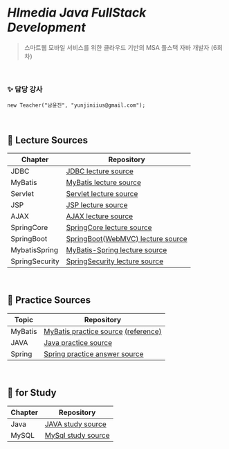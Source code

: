 # _HImedia Java FullStack Development_
>스마트웹 모바일 서비스를 위한 클라우드 기반의 MSA 풀스택 자바 개발자 (6회차)

&nbsp; 

### ✨  담당 강사 

```
new Teacher("남윤진", "yunjiniius@gmail.com");
```

&nbsp; 

## 🔎 Lecture Sources

| Chapter | Repository |
| ------ | ------ |
| JDBC | [JDBC lecture source](https://github.com/HI-2023-JavaFullStack-6/01_JDBC) |
| MyBatis | [MyBatis lecture source](https://github.com/HI-2023-JavaFullStack-6/02_MyBatis) |
| Servlet | [Servlet lecture source](https://github.com/HI-2023-JavaFullStack-6/03_Servlet) |
| JSP | [JSP lecture source](https://github.com/HI-2023-JavaFullStack-6/04_JSP) |
| AJAX | [AJAX lecture source](https://github.com/HI-2023-JavaFullStack-6/05_AJAX) |
| SpringCore | [SpringCore lecture source](https://github.com/HI-2023-JavaFullStack-6/06_SpringCore) |
| SpringBoot | [SpringBoot(WebMVC) lecture source](https://github.com/HI-2023-JavaFullStack-6/07_SpringBoot) |
| MybatisSpring | [MyBatis-Spring lecture source](https://github.com/HI-2023-JavaFullStack-6/08_MybatisSpring) |
| SpringSecurity | [SpringSecurity lecture source](https://github.com/HI-2023-JavaFullStack-6/09_SpringSecurity) |

&nbsp; 

## 🔎 Practice Sources

| Topic | Repository |
| ------ | ------ |
| MyBatis | [MyBatis practice source](https://github.com/HI-2023-JavaFullStack-6/MyBatis_Practice) [(reference)](https://github.com/HI-2023-JavaFullStack-6/MyBatis_Practice_Sample)|
| JAVA | [Java practice source](https://github.com/HI-2023-JavaFullStack-6/JAVA_Practice) |
| Spring | [Spring practice answer source](https://github.com/HI-2023-JavaFullStack-6/Spring_Practice) |

&nbsp; 
 
## 🔎 for Study

| Chapter | Repository |
| ------ | ------ |
| Java | [JAVA study source](https://github.com/HI-2023-JavaFullStack-6/00_JAVA) |
| MySQL | [MySql study source](https://github.com/HI-2023-JavaFullStack-6/00_MySQL) |

 
 
